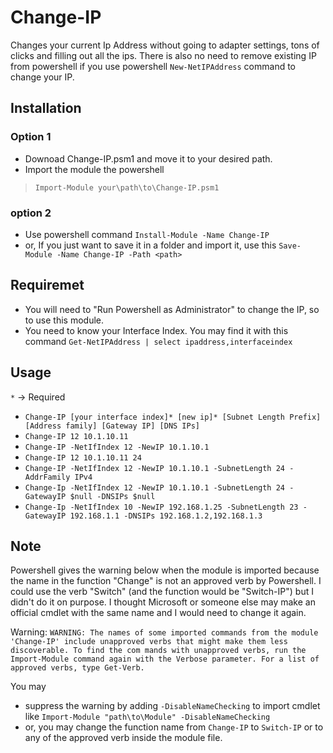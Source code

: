 # Change-IP

Changes your current Ip Address without going to adapter settings, tons of clicks and filling out all the ips.
There is also no need to remove existing IP from powershell if you use powershell `New-NetIPAddress` command to change your IP.


## Installation

### Option 1
* Downoad Change-IP.psm1 and move it to your desired path.
* Import the module the powershell
> `Import-Module your\path\to\Change-IP.psm1`

### option 2
 * Use powershell command `Install-Module -Name Change-IP`
 * or, If you just want to save it in a folder and import it, use this `Save-Module -Name Change-IP -Path <path>`

## Requiremet
* You will need to "Run Powershell as Administrator" to change the IP, so to use this module.
* You need to know your Interface Index. You may find it with this command
`Get-NetIPAddress | select ipaddress,interfaceindex`

## Usage
`*` -> Required

* `Change-IP [your interface index]* [new ip]* [Subnet Length Prefix] [Address family] [Gateway IP] [DNS IPs]`
* `Change-IP 12 10.1.10.11`
* `Change-IP -NetIfIndex 12 -NewIP 10.1.10.1`
* `Change-IP 12 10.1.10.11 24`
* `Change-IP -NetIfIndex 12 -NewIP 10.1.10.1 -SubnetLength 24 -AddrFamily IPv4`
* `Change-Ip -NetIfIndex 12 -NewIP 10.1.10.1 -SubnetLength 24 -GatewayIP $null -DNSIPs $null`
* `Change-Ip -NetIfIndex 10 -NewIP 192.168.1.25 -SubnetLength 23 -GatewayIP 192.168.1.1 -DNSIPs 192.168.1.2,192.168.1.3`

## Note
Powershell gives the warning below when the module is imported because the name in the function "Change" is not an approved verb by Powershell. I could use  the verb "Switch" (and the function would be "Switch-IP") but I didn't do it on purpose. I thought Microsoft or someone else may make an official cmdlet with the same name and I would need to change it again.

Warning: 
`WARNING: The names of some imported commands from the module 'Change-IP' include unapproved verbs that might make them less discoverable. To find the com
mands with unapproved verbs, run the Import-Module command again with the Verbose parameter. For a list of approved verbs, type Get-Verb.`

You may 
* suppress the warning by adding `-DisableNameChecking` to import cmdlet like `Import-Module "path\to\Module" -DisableNameChecking`
* or, you may change the function name from `Change-IP` to `Switch-IP` or to any of the approved verb inside the module file. 